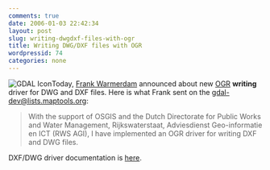 ```yaml
---
comments: true
date: 2006-01-03 22:42:34
layout: post
slug: writing-dwgdxf-files-with-ogr
title: Writing DWG/DXF files with OGR
wordpressid: 74
categories: none
---
```


![GDAL Icon](http://www.gdal.org/gdalicon.png)Today, [Frank Warmerdam](http://ww.gdal.org) announced about new [OGR](http://www.gdal.org/ogr/) **writing** driver for DWG and DXF files. Here is what Frank sent on the [gdal-dev@lists.maptools.org](http://lists.maptools.org/mailman/listinfo/gdal-dev/):





> With the support of OSGIS and the Dutch Directorate for Public
Works and Water Management, Rijkswaterstaat, Adviesdienst
Geo-informatie en ICT (RWS AGI), I have implemented an
OGR driver for writing DXF and DWG files.





DXF/DWG driver documentation is [here](http://www.gdal.org/ogr/drv_dxfdwg.html).
